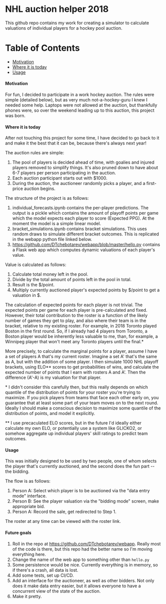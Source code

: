 # NHL auction helper 2018

This github repo contains my work for creating a simulator to calculate valuations of individual players for a hockey pool auction.

# Table of Contents
* [Motivation](#motivation)
* [Where it is today](#where-it-is-today)
* [Usage](#usage)

#### Motivation
For fun, I decided to participate in a work hockey auction.
The rules were simple (detailed below), but as very much not-a-hockey-guru I knew I needed some help.
Laptops were not allowed at the auction, but thankfully phones were, so over the weekend leading up to this auction, this project was born.


#### Where it is today
After not touching this project for some time, I have decided to go back to it and make it the best that it can be, because there's always next year!

The auction rules are simple:
1. The pool of players is decided ahead of time, with goalies and injured players removed to simplify things. It's also pruned down to have about 6-7 players per person participating in the auction.
2. Each auction participant starts out with $1000.
3. During the auction, the auctioneer randomly picks a player, and a first-price auction begins.

The structure of the project is as follows:

1. individual_forecasts.ipynb contains the per-player predictions. The output is a pickle which contains the amount of playoff points per game which the model expects each player to score (Expected PPG). At the moment the model is a simple linear model.
1. bracket_simulations.ipynb contains bracket simulations. This uses random draws to simulate different bracket outcomes. This is replicated in the webapp python file linked below.
1. https://github.com/DTchebotarev/webapp/blob/master/hello.py contains a Flask web app which computes dynamic valuations of each player's value.

Value is calculated as follows:

1. Calculate total money left in the pool.
1. Divide by the total amount of points left in the pool in total.
1. Result is the $/point.
1. Multiply currently auctioned player's expected points by $/point to get a valuation in $.

The calculation of expected points for each player is not trivial.
The expected points per game for each player is pre-calculated and fixed.
However, their total contribution to the roster is a function of the likely number of games they get to play, and also where their team is in the bracket, relative to my existing roster.
For example, in 2018 Toronto played Boston in the first round.
So, if I already had 4 players from Toronto, a Boston player would be inherently less valuable to me, than, for example, a Winnipeg player that won't meet any Toronto players until the final.*

More precisely, to calculate the marginal points for a player, assume I have a set of players A that's my current roster.
Imagine a set A' that's the same as A, but with the addition of some player.
I then simulate 1000 NHL playoff brackets, using ELO** scores to get probabilities of wins, and calculate the expected number of points that I earn with rosters A and A'.
Then the difference (A'-A) is my valuation for that player.

\* I didn't consider this carefully then, but this really depends on which quantile of the distribution of points for your roster you're trying to maximize.
If you pick players from teams that face each other early on, you guarantee that at least some part of your team moves on to the next round.
Ideally I should make a conscious decision to maximize some quantile of the distribution of points, and model it explicitly.

\** I use precaculated ELO scores, but in the future I'd ideally either calculate my own ELO, or potentially use a system like GLICKO2, or somehow aggregate up individual players' skill ratings to predict team outcomes.

#### Usage

This was initially designed to be used by two people, one of whom selects the player that's currently auctioned, and the second does the fun part -- the bidding.

The flow is as follows:

1. Person A: Select which player is to be auctioned via the "data entry mode" interface.
2. Person B: See the player valuation via the "bidding mode" screen, make appropriate bid.
3. Person A: Record the sale, get redirected to Step 1.

The roster at any time can be viewed with the roster link. 


#### Future goals

1. Roll in the repo at https://github.com/DTchebotarev/webapp. Really most of the code is there, but this repo had the better name so I'm moving everything here.
1. Change the name of the web app to something other than ``hello.py``
2. Some persistence would be nice. Currently everything is in memory, so if there's a crash, all data is lost.
1. Add some tests, set up CI/CD.
3. Add an interface for the auctioneer, as well as other bidders. Not only does it make data entry easier, but it allows everyone to have a concurrent view of the state of the auction.
1. Make it pretty.
